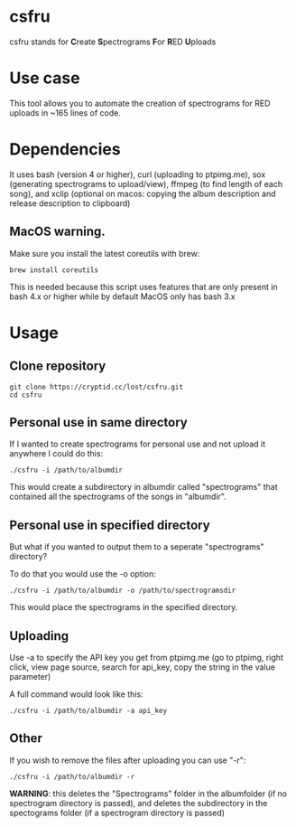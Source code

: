 # csfru

csfru stands for **C**reate **S**pectrograms **F**or **R**ED **U**ploads

# Use case

This tool allows you to automate the creation of spectrograms for RED uploads in ~165 lines of code.

# Dependencies

It uses bash (version 4 or higher), curl (uploading to ptpimg.me), sox (generating spectrograms to upload/view), ffmpeg (to find length of each song), and xclip (optional on macos: copying the album description and release description to clipboard)

## MacOS warning.

Make sure you install the latest coreutils with brew:
```
brew install coreutils
```
This is needed because this script uses features that are only present in bash 4.x or higher while by default MacOS only has bash 3.x

# Usage

## Clone repository
```
git clone https://cryptid.cc/lost/csfru.git
cd csfru
```

## Personal use in same directory

If I wanted to create spectrograms for personal use and not upload it anywhere I could do this:
```
./csfru -i /path/to/albumdir
```
This would create a subdirectory in albumdir called "spectrograms" that contained all the spectrograms of the songs in "albumdir".

## Personal use in specified directory

But what if you wanted to output them to a seperate "spectrograms" directory?

To do that you would use the -o option:
```
./csfru -i /path/to/albumdir -o /path/to/spectrogramsdir
```
This would place the spectrograms in the specified directory.

## Uploading 

Use -a to specify the API key you get from ptpimg.me (go to ptpimg, right click, view page source, search for api_key, copy the string in the value parameter)

A full command would look like this:
```
./csfru -i /path/to/albumdir -a api_key
```

## Other

If you wish to remove the files after uploading you can use "-r":
```
./csfru -i /path/to/albumdir -r
```
**WARNING**: this deletes the "Spectrograms" folder in the albumfolder (if no spectrogram directory is passed), and deletes the subdirectory in the spectograms folder (if a spectrogram directory is passed)

